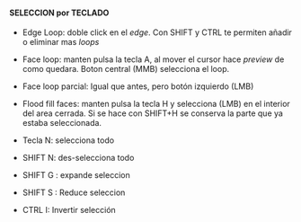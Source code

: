 #### SELECCION por TECLADO

- Edge Loop: doble click en el *edge*. Con SHIFT y CTRL te permiten añadir o eliminar mas *loops*   
- Face loop: manten pulsa la tecla A, al mover el cursor hace *preview* de como quedara. Boton central (MMB) selecciona el loop.   
- Face loop parcial: Igual que antes, pero botón izquierdo (LMB)   
- Flood fill faces: manten pulsa la tecla H y selecciona (LMB) en el interior del area cerrada. Si se hace con SHIFT+H se conserva la parte que ya estaba seleccionada.   
    
- Tecla N: selecciona todo   
- SHIFT N: des-selecciona todo
- SHIFT G : expande seleccion   
- SHIFT S : Reduce seleccion
- CTRL I: Invertir selección
